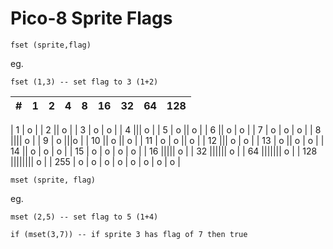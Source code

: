 # Pico-8 Sprite Flags

    fset (sprite,flag)
eg. 

    fset (1,3) -- set flag to 3 (1+2)

| # | 1 | 2 | 4 | 8 | 16 | 32 | 64 | 128 |
| --- | --- | --- | --- | --- | --- | --- | --- | -- |

| 1 | o |
| 2 || o |
| 3 | o | o |
| 4 ||| o |
| 5 | o || o |
| 6 || o | o |
| 7 | o | o | o |
| 8 |||| o |
| 9 | o |||o |
| 10 || o || o |
| 11 | o | o || o |
| 12 ||| o | o |
| 13 | o || o | o |
| 14 || o | o | o |
| 15 | o | o | o | o |
| 16 ||||| o |
| 32 |||||| o |
| 64 ||||||| o |
| 128 |||||||| o |
| 255 | o | o | o | o | o | o | o | o |

    mset (sprite, flag)
    
eg. 
   
    mset (2,5) -- set flag to 5 (1+4)

    if (mset(3,7)) -- if sprite 3 has flag of 7 then true
